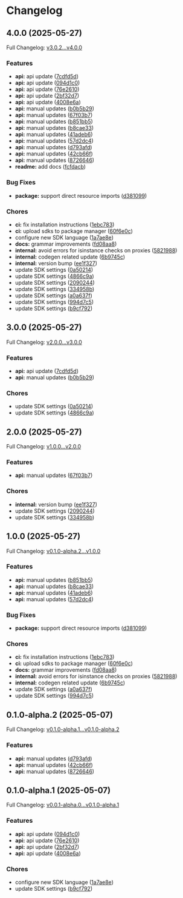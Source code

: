 # Changelog

## 4.0.0 (2025-05-27)

Full Changelog: [v3.0.2...v4.0.0](https://github.com/flowaicom/flowai-sdk/compare/v3.0.2...v4.0.0)

### Features

* **api:** api update ([7cdfd5d](https://github.com/flowaicom/flowai-sdk/commit/7cdfd5d6074a1491945cafa8ffe7e8396c4468a2))
* **api:** api update ([094d1c0](https://github.com/flowaicom/flowai-sdk/commit/094d1c0bb92d3cb11a9202eb926f6dba035430ce))
* **api:** api update ([76e2610](https://github.com/flowaicom/flowai-sdk/commit/76e261068910e45c16fc3c04d94a819d2983fefd))
* **api:** api update ([2bf32d7](https://github.com/flowaicom/flowai-sdk/commit/2bf32d7bce8e51e42bb40b4672841f0a44ea5805))
* **api:** api update ([4008e6a](https://github.com/flowaicom/flowai-sdk/commit/4008e6ae0e249a9840be6af1ba2e09350fbc1f2b))
* **api:** manual updates ([b0b5b29](https://github.com/flowaicom/flowai-sdk/commit/b0b5b29c8ac4363189eaba633e463f37b9f12fee))
* **api:** manual updates ([67f03b7](https://github.com/flowaicom/flowai-sdk/commit/67f03b7fff43bf37000ba6a7ae5293909803fba8))
* **api:** manual updates ([b851bb5](https://github.com/flowaicom/flowai-sdk/commit/b851bb54397e40ed96b0fd560450a2227df2b99d))
* **api:** manual updates ([b8cae33](https://github.com/flowaicom/flowai-sdk/commit/b8cae338c0b6365d313e164a3c663d943431d4b3))
* **api:** manual updates ([41adeb6](https://github.com/flowaicom/flowai-sdk/commit/41adeb6efc380a9af970d3919e36697dbc0d28f4))
* **api:** manual updates ([57d2dc4](https://github.com/flowaicom/flowai-sdk/commit/57d2dc4671a814aacbc6ed6e1509d3a3bbbd356e))
* **api:** manual updates ([d793afd](https://github.com/flowaicom/flowai-sdk/commit/d793afd76aac57b57304e4304fe5fd8422671391))
* **api:** manual updates ([42cb66f](https://github.com/flowaicom/flowai-sdk/commit/42cb66fcfa031e3059940fc654fa3a38f18ab0d5))
* **api:** manual updates ([8726646](https://github.com/flowaicom/flowai-sdk/commit/87266461257cda4521f358b34d18971c8db801b9))
* **readme:** add docs ([fcfdacb](https://github.com/flowaicom/flowai-sdk/commit/fcfdacb358f57b96ffcf3547d6f79f27e5ccb14f))


### Bug Fixes

* **package:** support direct resource imports ([d381099](https://github.com/flowaicom/flowai-sdk/commit/d381099beebda28d8de05709a3879728ad95f130))


### Chores

* **ci:** fix installation instructions ([1ebc783](https://github.com/flowaicom/flowai-sdk/commit/1ebc783e28f43d0605fd1652f9ed56dea8236ac2))
* **ci:** upload sdks to package manager ([60f6e0c](https://github.com/flowaicom/flowai-sdk/commit/60f6e0c03f569c9c81520bda5f45eb1acfbeb6c4))
* configure new SDK language ([1a7ae8e](https://github.com/flowaicom/flowai-sdk/commit/1a7ae8ed62d94f33c6fe92009c7d50f685143a62))
* **docs:** grammar improvements ([fd08aa8](https://github.com/flowaicom/flowai-sdk/commit/fd08aa86e013c5a6864d5aaa5cda4fd5e12e7fc6))
* **internal:** avoid errors for isinstance checks on proxies ([5821988](https://github.com/flowaicom/flowai-sdk/commit/5821988d40777286ad9ba5e86f5a72ab1bd0266d))
* **internal:** codegen related update ([6b9745c](https://github.com/flowaicom/flowai-sdk/commit/6b9745cfa3da74e8a9fae9d3e9dc77960197537f))
* **internal:** version bump ([ee1f327](https://github.com/flowaicom/flowai-sdk/commit/ee1f327350ea603f5c5071f4159eba51e5e25c31))
* update SDK settings ([0a50214](https://github.com/flowaicom/flowai-sdk/commit/0a50214a8bbfa1aba0827c68c2380d5aa738660e))
* update SDK settings ([4866c9a](https://github.com/flowaicom/flowai-sdk/commit/4866c9a47a27faaeb678d4fb92400ddea11eac86))
* update SDK settings ([2090244](https://github.com/flowaicom/flowai-sdk/commit/209024467c0cfc17f94054964f0bf56289a12f80))
* update SDK settings ([334958b](https://github.com/flowaicom/flowai-sdk/commit/334958b26d9b6cecf929aff8d6ffc4e104e89164))
* update SDK settings ([a0a637f](https://github.com/flowaicom/flowai-sdk/commit/a0a637f6a2a19be740536184a22381b03c6a3bbc))
* update SDK settings ([994d7c5](https://github.com/flowaicom/flowai-sdk/commit/994d7c507f462fdb25552dc4b1a261583af8ec1d))
* update SDK settings ([b9cf792](https://github.com/flowaicom/flowai-sdk/commit/b9cf79282afd864683f64c8f608d43fa33a2484d))

## 3.0.0 (2025-05-27)

Full Changelog: [v2.0.0...v3.0.0](https://github.com/flowaicom/flowai-sdk/compare/v2.0.0...v3.0.0)

### Features

* **api:** api update ([7cdfd5d](https://github.com/flowaicom/flowai-sdk/commit/7cdfd5d6074a1491945cafa8ffe7e8396c4468a2))
* **api:** manual updates ([b0b5b29](https://github.com/flowaicom/flowai-sdk/commit/b0b5b29c8ac4363189eaba633e463f37b9f12fee))


### Chores

* update SDK settings ([0a50214](https://github.com/flowaicom/flowai-sdk/commit/0a50214a8bbfa1aba0827c68c2380d5aa738660e))
* update SDK settings ([4866c9a](https://github.com/flowaicom/flowai-sdk/commit/4866c9a47a27faaeb678d4fb92400ddea11eac86))

## 2.0.0 (2025-05-27)

Full Changelog: [v1.0.0...v2.0.0](https://github.com/flowaicom/flowai-sdk/compare/v1.0.0...v2.0.0)

### Features

* **api:** manual updates ([67f03b7](https://github.com/flowaicom/flowai-sdk/commit/67f03b7fff43bf37000ba6a7ae5293909803fba8))


### Chores

* **internal:** version bump ([ee1f327](https://github.com/flowaicom/flowai-sdk/commit/ee1f327350ea603f5c5071f4159eba51e5e25c31))
* update SDK settings ([2090244](https://github.com/flowaicom/flowai-sdk/commit/209024467c0cfc17f94054964f0bf56289a12f80))
* update SDK settings ([334958b](https://github.com/flowaicom/flowai-sdk/commit/334958b26d9b6cecf929aff8d6ffc4e104e89164))

## 1.0.0 (2025-05-27)

Full Changelog: [v0.1.0-alpha.2...v1.0.0](https://github.com/flowaicom/flowai-sdk/compare/v0.1.0-alpha.2...v1.0.0)

### Features

* **api:** manual updates ([b851bb5](https://github.com/flowaicom/flowai-sdk/commit/b851bb54397e40ed96b0fd560450a2227df2b99d))
* **api:** manual updates ([b8cae33](https://github.com/flowaicom/flowai-sdk/commit/b8cae338c0b6365d313e164a3c663d943431d4b3))
* **api:** manual updates ([41adeb6](https://github.com/flowaicom/flowai-sdk/commit/41adeb6efc380a9af970d3919e36697dbc0d28f4))
* **api:** manual updates ([57d2dc4](https://github.com/flowaicom/flowai-sdk/commit/57d2dc4671a814aacbc6ed6e1509d3a3bbbd356e))


### Bug Fixes

* **package:** support direct resource imports ([d381099](https://github.com/flowaicom/flowai-sdk/commit/d381099beebda28d8de05709a3879728ad95f130))


### Chores

* **ci:** fix installation instructions ([1ebc783](https://github.com/flowaicom/flowai-sdk/commit/1ebc783e28f43d0605fd1652f9ed56dea8236ac2))
* **ci:** upload sdks to package manager ([60f6e0c](https://github.com/flowaicom/flowai-sdk/commit/60f6e0c03f569c9c81520bda5f45eb1acfbeb6c4))
* **docs:** grammar improvements ([fd08aa8](https://github.com/flowaicom/flowai-sdk/commit/fd08aa86e013c5a6864d5aaa5cda4fd5e12e7fc6))
* **internal:** avoid errors for isinstance checks on proxies ([5821988](https://github.com/flowaicom/flowai-sdk/commit/5821988d40777286ad9ba5e86f5a72ab1bd0266d))
* **internal:** codegen related update ([6b9745c](https://github.com/flowaicom/flowai-sdk/commit/6b9745cfa3da74e8a9fae9d3e9dc77960197537f))
* update SDK settings ([a0a637f](https://github.com/flowaicom/flowai-sdk/commit/a0a637f6a2a19be740536184a22381b03c6a3bbc))
* update SDK settings ([994d7c5](https://github.com/flowaicom/flowai-sdk/commit/994d7c507f462fdb25552dc4b1a261583af8ec1d))

## 0.1.0-alpha.2 (2025-05-07)

Full Changelog: [v0.1.0-alpha.1...v0.1.0-alpha.2](https://github.com/flowaicom/flowai-sdk/compare/v0.1.0-alpha.1...v0.1.0-alpha.2)

### Features

* **api:** manual updates ([d793afd](https://github.com/flowaicom/flowai-sdk/commit/d793afd76aac57b57304e4304fe5fd8422671391))
* **api:** manual updates ([42cb66f](https://github.com/flowaicom/flowai-sdk/commit/42cb66fcfa031e3059940fc654fa3a38f18ab0d5))
* **api:** manual updates ([8726646](https://github.com/flowaicom/flowai-sdk/commit/87266461257cda4521f358b34d18971c8db801b9))

## 0.1.0-alpha.1 (2025-05-07)

Full Changelog: [v0.0.1-alpha.0...v0.1.0-alpha.1](https://github.com/flowaicom/flowai-sdk/compare/v0.0.1-alpha.0...v0.1.0-alpha.1)

### Features

* **api:** api update ([094d1c0](https://github.com/flowaicom/flowai-sdk/commit/094d1c0bb92d3cb11a9202eb926f6dba035430ce))
* **api:** api update ([76e2610](https://github.com/flowaicom/flowai-sdk/commit/76e261068910e45c16fc3c04d94a819d2983fefd))
* **api:** api update ([2bf32d7](https://github.com/flowaicom/flowai-sdk/commit/2bf32d7bce8e51e42bb40b4672841f0a44ea5805))
* **api:** api update ([4008e6a](https://github.com/flowaicom/flowai-sdk/commit/4008e6ae0e249a9840be6af1ba2e09350fbc1f2b))


### Chores

* configure new SDK language ([1a7ae8e](https://github.com/flowaicom/flowai-sdk/commit/1a7ae8ed62d94f33c6fe92009c7d50f685143a62))
* update SDK settings ([b9cf792](https://github.com/flowaicom/flowai-sdk/commit/b9cf79282afd864683f64c8f608d43fa33a2484d))
